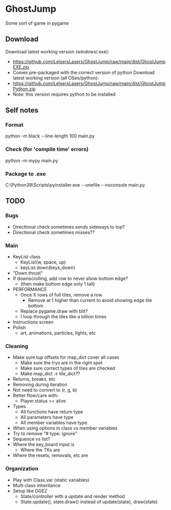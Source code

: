 # GhostJump

Some sort of game in pygame


## Download

Download latest working version (windows/.exe):
- https://github.com/LelsersLasers/GhostJump/raw/main/dist/GhostJumpEXE.zip
- Comes pre-packaged with the correct version of python
Download latest working version (all OSes/python):
- https://github.com/LelsersLasers/GhostJump/raw/main/dist/GhostJumpPython.zip
- Note: this version requires python to be installed

## Self notes

### Format

python -m black --line-length 100 main.py

### Check (for 'compile time' errors)

python -m mypy main.py

### Package to .exe

C:\Python39\Scripts\pyinstaller.exe --onefile --noconsole main.py

## TODO

### Bugs

- Directional check sometimes sends sideways to top?
- Directional check sometimes misses??

### Main

- KeyList class
    - KeyList(w, space, up)
    - keyList.down(keys_down)
- "Down thrust"
- If downscrolling, add row to never show bottom edge?
    - (then make bottom edge only 1 tall)
- PERFORMANCE
    - Once X rows of full tiles, remove a row
        - Remove at 1 higher than current to avoid showing edge tile bottom
    - Replace pygame.draw with blit?
    - I loop through the tiles like a billion times
- Instructions screen
- Polish
    - art, animations, particles, lights, etc

### Cleaning

- Make sure tup offsets for map_dict cover all cases
    - Make sure the trys are in the right spot
    - Make sure correct types of tiles are checked
    - Make map_dict -> tile_dict??
- Returns, breaks, etc
- Removing during iteration
- Not need to convert to (r, g, b)
- Better flow/care with:
    - Player.status == alive
- Types
    - All functions have return type
    - All parameters have type
    - All member variables have type
- When using options in class vs member variables
- Try to remove "# type: ignore"
- Sequence vs list?
- Where the key_board input is
    - Where the TKs are
- Where the resets, removals, etc are


### Organization

- Play with Class.var (static variables)
- Multi class inheritance
- Setup like GGEZ
    - State/controller with a update and render method
    - State.update(), state.draw() instead of update(state), draw(state)